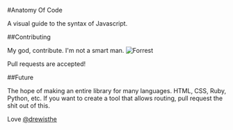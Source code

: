 #Anatomy Of Code

A visual guide to the syntax of Javascript.

##Contributing

My god, contribute. I'm not a smart man.
![Forrest](http://media.giphy.com/media/eWJKz0mvZwbL2/giphy.gif)

Pull requests are accepted!

##Future

The hope of making an entire library for many languages. HTML, CSS, Ruby, Python, etc. If you want to create a tool that allows routing, pull request the shit out of this.

Love [@drewisthe](http://twitter.com/drewisthe)
